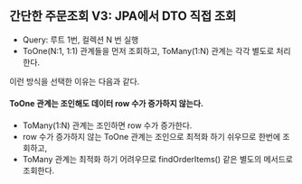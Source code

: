 ## 간단한 주문조회 V3: JPA에서 DTO 직접 조회

- Query: 루트 1번, 컬렉션 N 번 실행 
- ToOne(N:1, 1:1) 관계들을 먼저 조회하고, ToMany(1:N) 관계는 각각 별도로 처리한다.

이런 방식을 선택한 이유는 다음과 같다.
#### ToOne 관계는 조인해도 데이터 row 수가 증가하지 않는다. 
- ToMany(1:N) 관계는 조인하면 row 수가 증가한다.
- row 수가 증가하지 않는 ToOne 관계는 조인으로 최적화 하기 쉬우므로 한번에 조회하고, 
- ToMany 관계는 최적화 하기 어려우므로 findOrderItems() 같은 별도의 메서드로 조회한다.

